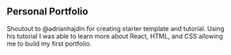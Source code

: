 ## Personal Portfolio

Shoutout to @adrianhajdin for creating starter template and tutorial. Using his tutorial I was able to learn more about React, HTML, and CSS allowing me to build my first portfolio. 
